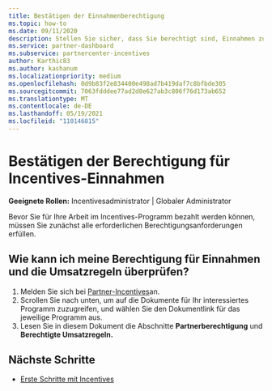 ```yaml
---
title: Bestätigen der Einnahmenberechtigung
ms.topic: how-to
ms.date: 09/11/2020
description: Stellen Sie sicher, dass Sie berechtigt sind, Einnahmen zu erstellen und im Incentives-Programm bezahlt zu werden. Überprüfen Sie Ihre Einnahmenberechtigungs- und Umsatzregeln in Partner Center.
ms.service: partner-dashboard
ms.subservice: partnercenter-incentives
author: Karthic83
ms.author: kashanum
ms.localizationpriority: medium
ms.openlocfilehash: 0d9b83f2e834400e498ad7b419daf7c8bfbde305
ms.sourcegitcommit: 7063fdddee77ad2d8e627ab3c806f76d173ab652
ms.translationtype: MT
ms.contentlocale: de-DE
ms.lasthandoff: 05/19/2021
ms.locfileid: "110146815"
---
```

# <a name="confirm-your-incentives-earnings-eligibility"></a>Bestätigen der Berechtigung für Incentives-Einnahmen

**Geeignete Rollen:** Incentivesadministrator | Globaler Administrator

Bevor Sie für Ihre Arbeit im Incentives-Programm bezahlt werden können, müssen Sie zunächst alle erforderlichen Berechtigungsanforderungen erfüllen.

## <a name="how-do-i-check-my-earning-eligibility-and-revenue-rules"></a>Wie kann ich meine Berechtigung für Einnahmen und die Umsatzregeln überprüfen?

1. Melden Sie sich bei [Partner-Incentives](https://partner.microsoft.com/membership/partner-incentives)an.
2. Scrollen Sie nach unten, um auf die Dokumente für Ihr interessiertes Programm zuzugreifen, und wählen Sie den Dokumentlink für das jeweilige Programm aus.
3. Lesen Sie in diesem Dokument die Abschnitte **Partnerberechtigung** und **Berechtigte Umsatzregeln.**

## <a name="next-steps"></a>Nächste Schritte

- [Erste Schritte mit Incentives](incentives-get-started-intro.md)
